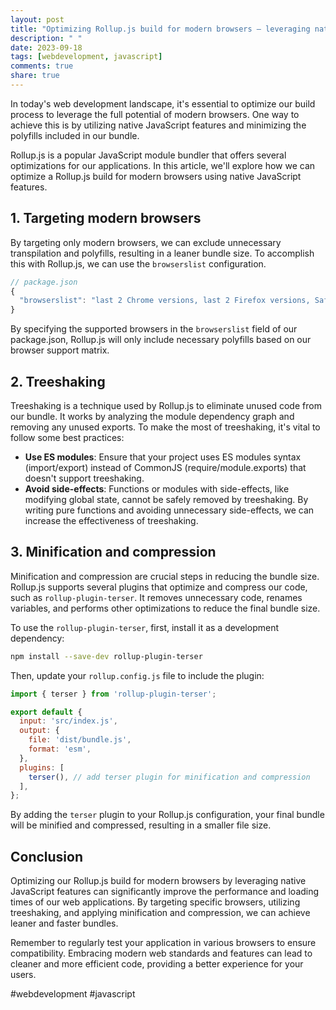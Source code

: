 ```yaml
---
layout: post
title: "Optimizing Rollup.js build for modern browsers – leveraging native JavaScript features"
description: " "
date: 2023-09-18
tags: [webdevelopment, javascript]
comments: true
share: true
---
```


In today's web development landscape, it's essential to optimize our build process to leverage the full potential of modern browsers. One way to achieve this is by utilizing native JavaScript features and minimizing the polyfills included in our bundle.

Rollup.js is a popular JavaScript module bundler that offers several optimizations for our applications. In this article, we'll explore how we can optimize a Rollup.js build for modern browsers using native JavaScript features.

## 1. Targeting modern browsers

By targeting only modern browsers, we can exclude unnecessary transpilation and polyfills, resulting in a leaner bundle size. To accomplish this with Rollup.js, we can use the `browserslist` configuration.

```javascript
// package.json
{
  "browserslist": "last 2 Chrome versions, last 2 Firefox versions, Safari >= 12, Edge >= 80"
}
```

By specifying the supported browsers in the `browserslist` field of our package.json, Rollup.js will only include necessary polyfills based on our browser support matrix.

## 2. Treeshaking

Treeshaking is a technique used by Rollup.js to eliminate unused code from our bundle. It works by analyzing the module dependency graph and removing any unused exports. To make the most of treeshaking, it's vital to follow some best practices:

- **Use ES modules**: Ensure that your project uses ES modules syntax (import/export) instead of CommonJS (require/module.exports) that doesn't support treeshaking.
- **Avoid side-effects**: Functions or modules with side-effects, like modifying global state, cannot be safely removed by treeshaking. By writing pure functions and avoiding unnecessary side-effects, we can increase the effectiveness of treeshaking.

## 3. Minification and compression

Minification and compression are crucial steps in reducing the bundle size. Rollup.js supports several plugins that optimize and compress our code, such as `rollup-plugin-terser`. It removes unnecessary code, renames variables, and performs other optimizations to reduce the final bundle size.

To use the `rollup-plugin-terser`, first, install it as a development dependency:

```sh
npm install --save-dev rollup-plugin-terser
```

Then, update your `rollup.config.js` file to include the plugin:

```javascript
import { terser } from 'rollup-plugin-terser';

export default {
  input: 'src/index.js',
  output: {
    file: 'dist/bundle.js',
    format: 'esm',
  },
  plugins: [
    terser(), // add terser plugin for minification and compression
  ],
};
```

By adding the `terser` plugin to your Rollup.js configuration, your final bundle will be minified and compressed, resulting in a smaller file size.

## Conclusion

Optimizing our Rollup.js build for modern browsers by leveraging native JavaScript features can significantly improve the performance and loading times of our web applications. By targeting specific browsers, utilizing treeshaking, and applying minification and compression, we can achieve leaner and faster bundles.

Remember to regularly test your application in various browsers to ensure compatibility. Embracing modern web standards and features can lead to cleaner and more efficient code, providing a better experience for your users.

#webdevelopment #javascript